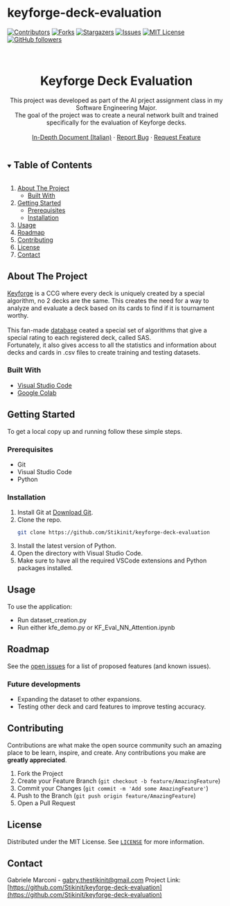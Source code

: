 # keyforge-deck-evaluation
<!--
*** Thanks for checking out the Best-README-Template. If you have a suggestion
*** that would make this better, please fork the NuriCheat and create a pull request
*** or simply open an issue with the tag "enhancement".
*** Thanks again! Now go create something AMAZING! :D
***
***
***
*** To avoid retyping too much info. Do a search and replace for the following:
*** Stikinit, kf-eval, twitter_handle, email, project_title, project_description
-->



<!-- PROJECT SHIELDS -->
<!--
*** I'm using markdown "reference style" links for readability.
*** Reference links are enclosed in brackets [ ] instead of parentheses ( ).
*** See the bottom of this document for the declaration of the reference variables
*** for contributors-url, forks-url, etc. This is an optional, concise syntax you may use.
*** https://www.markdownguide.org/basic-syntax/#reference-style-links
-->
[![Contributors][contributors-shield]][contributors-url]
[![Forks][forks-shield]][forks-url]
[![Stargazers][stars-shield]][stars-url]
[![Issues][issues-shield]][issues-url]
[![MIT License][license-shield]][license-url]
[![GitHub followers][github-shield]][github-url]



<!-- PROJECT LOGO -->
<br />
<p align="center">
  <a href="https://github.com/Stikinit/keyforge-deck-evaluation">
  </a>

  <h1 align="center">Keyforge Deck Evaluation</h1>

  <p align="center">
    This project was developed as part of the AI prject assignment class in my Software Engineering Major. 
    <br />The goal of the project was to create a neural network built and trained specifically for the evaluation of Keyforge decks.
    <br /> 
    <br />
    <a href="https://github.com/Stikinit/keyforge-deck-evaluation/blob/main/Resources/Docs/Progetto-KeyForgeEval.pdf">In-Depth Document (Italian)</a>
    ·
    <a href="https://github.com/Stikinit/keyforge-deck-evaluation/issues">Report Bug</a>
    ·
    <a href="https://github.com/Stikinit/keyforge-deck-evaluation/issues">Request Feature</a>
  </p>
</p>



<!-- TABLE OF CONTENTS -->
<details open="open">
  <summary><h2 style="display: inline-block">Table of Contents</h2></summary>
  <ol>
    <li>
      <a href="#about-the-project">About The Project</a>
      <ul>
        <li><a href="#built-with">Built With</a></li>
      </ul>
    </li>
    <li>
      <a href="#getting-started">Getting Started</a>
      <ul>
        <li><a href="#prerequisites">Prerequisites</a></li>
        <li><a href="#installation">Installation</a></li>
      </ul>
    </li>
    <li><a href="#usage">Usage</a></li>
    <li><a href="#roadmap">Roadmap</a></li>
    <li><a href="#contributing">Contributing</a></li>
    <li><a href="#license">License</a></li>
    <li><a href="#contact">Contact</a></li>
  </ol>
</details>



<!-- ABOUT THE PROJECT -->
## About The Project

[Keyforge](https://www.keyforgegame.com) is a CCG where every deck is uniquely created by a special algorithm, no 2 decks are the same. This creates the need for a way to analyze and evaluate a deck based on its cards to find if it is tournament worthy.<br><br>
This fan-made [database](https//www.decksofkeyforge.com) ceated a special set of algorithms that give a special rating to each registered deck, called SAS.<br>
Fortunately, it also gives access to all the statistics and information about decks and cards in .csv files to create training and testing datasets.


### Built With

* [Visual Studio Code](https://code.visualstudio.com/download)
* [Google Colab](https://colab.research.google.com/notebooks/welcome.ipynb?hl=it)

<!-- GETTING STARTED -->
## Getting Started

To get a local copy up and running follow these simple steps.

### Prerequisites
* Git
* Visual Studio Code
* Python

### Installation

1. Install Git at [Download Git](https://git-scm.com/download).
2. Clone the repo.
   ```sh
   git clone https://github.com/Stikinit/keyforge-deck-evaluation
   ```
4. Install the latest version of Python.
5. Open the directory with Visual Studio Code.
6. Make sure to have all the required VSCode extensions and Python packages installed.



<!-- USAGE EXAMPLES -->
## Usage

To use the application:
* Run dataset_creation.py
* Run either kfe_demo.py or KF_Eval_NN_Attention.ipynb



<!-- ROADMAP -->
## Roadmap

See the [open issues](https://github.com/Stikinit/keyforge-deck-evaluation/issues) for a list of proposed features (and known issues).

### Future developments
* Expanding the dataset to other expansions.
* Testing other deck and card features to improve testing accuracy.


<!-- CONTRIBUTING -->
## Contributing

Contributions are what make the open source community such an amazing place to be learn, inspire, and create. Any contributions you make are **greatly appreciated**.

1. Fork the Project
2. Create your Feature Branch (`git checkout -b feature/AmazingFeature`)
3. Commit your Changes (`git commit -m 'Add some AmazingFeature'`)
4. Push to the Branch (`git push origin feature/AmazingFeature`)
5. Open a Pull Request



<!-- LICENSE -->
## License

Distributed under the MIT License. See [`LICENSE`](https://github.com/Stikinit/keyforge-deck-evaluation/blob/main/LICENSE) for more information.



<!-- CONTACT -->
## Contact

Gabriele Marconi - gabry.thestikinit@gmail.com
Project Link: [https://github.com/Stikinit/keyforge-deck-evaluation](https://github.com/Stikinit/keyforge-deck-evaluation)






<!-- MARKDOWN LINKS & IMAGES -->
<!-- https://www.markdownguide.org/basic-syntax/#reference-style-links -->
[contributors-shield]: https://img.shields.io/github/contributors/Stikinit/keyforge-deck-evaluation.svg?style=for-the-badge
[contributors-url]: https://github.com/Stikinit/keyforge-deck-evaluation/graphs/contributors
[forks-shield]: https://img.shields.io/github/forks/Stikinit/keyforge-deck-evaluation.svg?style=for-the-badge
[forks-url]: https://github.com/Stikinit/keyforge-deck-evaluation/network/members
[stars-shield]: https://img.shields.io/github/stars/Stikinit/keyforge-deck-evaluation.svg?style=for-the-badge
[stars-url]: https://github.com/Stikinit/keyforge-deck-evaluation/stargazers
[issues-shield]: https://img.shields.io/github/issues/Stikinit/keyforge-deck-evaluation.svg?style=for-the-badge
[issues-url]: https://github.com/Stikinit/keyforge-deck-evaluation/issues
[license-shield]: https://img.shields.io/github/license/Stikinit/keyforge-deck-evaluation.svg?style=for-the-badge
[license-url]: https://github.com/Stikinit/keyforge-deck-evaluation/blob/main/LICENSE
[github-shield]: https://img.shields.io/github/followers/Stikinit.svg?style=social&label=Follow
[github-url]: https://github.com/Stikinit

